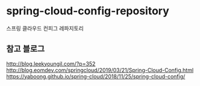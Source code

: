 # spring-cloud-config-repository
스프링 클라우드 컨피그 레파지토리

## 참고 블로그
http://blog.leekyoungil.com/?p=352
http://blog.eomdev.com/springcloud/2019/03/21/Spring-Cloud-Config.html
https://yaboong.github.io/spring-cloud/2018/11/25/spring-cloud-config/
